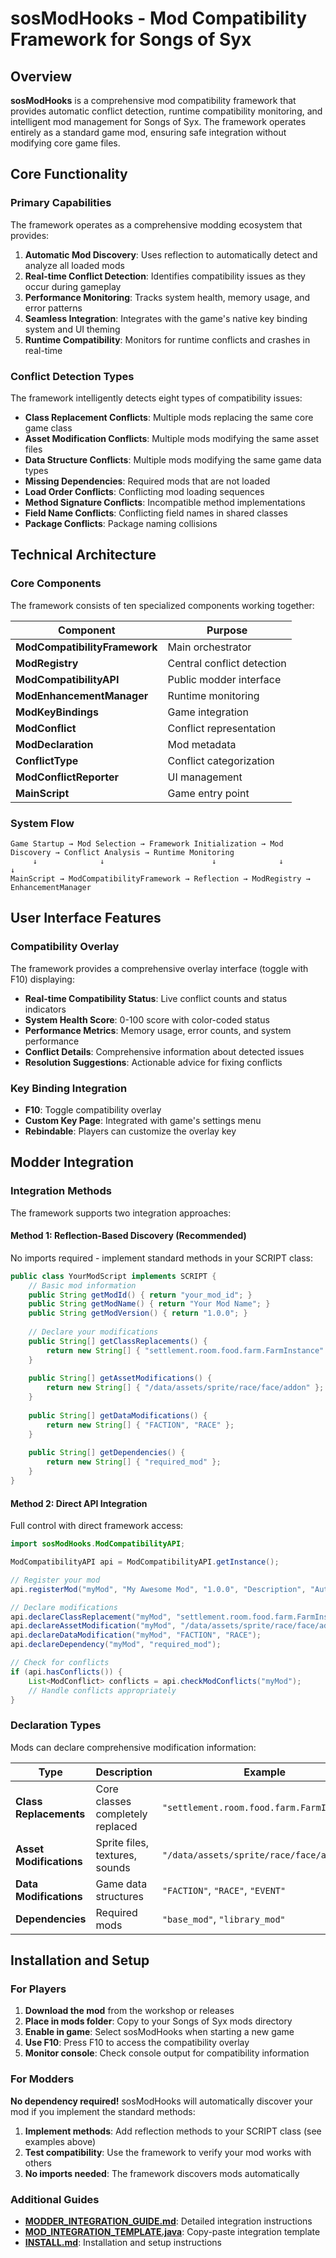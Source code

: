 # sosModHooks - Mod Compatibility Framework for Songs of Syx

## Overview

**sosModHooks** is a comprehensive mod compatibility framework that provides automatic conflict detection, runtime compatibility monitoring, and intelligent mod management for Songs of Syx. The framework operates entirely as a standard game mod, ensuring safe integration without modifying core game files.

## Core Functionality

### Primary Capabilities

The framework operates as a comprehensive modding ecosystem that provides:

1. **Automatic Mod Discovery**: Uses reflection to automatically detect and analyze all loaded mods
2. **Real-time Conflict Detection**: Identifies compatibility issues as they occur during gameplay
3. **Performance Monitoring**: Tracks system health, memory usage, and error patterns
4. **Seamless Integration**: Integrates with the game's native key binding system and UI theming
5. **Runtime Compatibility**: Monitors for runtime conflicts and crashes in real-time

### Conflict Detection Types

The framework intelligently detects eight types of compatibility issues:

- **Class Replacement Conflicts**: Multiple mods replacing the same core game class
- **Asset Modification Conflicts**: Multiple mods modifying the same asset files
- **Data Structure Conflicts**: Multiple mods modifying the same game data types
- **Missing Dependencies**: Required mods that are not loaded
- **Load Order Conflicts**: Conflicting mod loading sequences
- **Method Signature Conflicts**: Incompatible method implementations
- **Field Name Conflicts**: Conflicting field names in shared classes
- **Package Conflicts**: Package naming collisions

## Technical Architecture

### Core Components

The framework consists of ten specialized components working together:

| Component | Purpose
|-----------|---------
| **ModCompatibilityFramework** | Main orchestrator
| **ModRegistry** | Central conflict detection 
| **ModCompatibilityAPI** | Public modder interface
| **ModEnhancementManager** | Runtime monitoring
| **ModKeyBindings** | Game integration
| **ModConflict** | Conflict representation
| **ModDeclaration** | Mod metadata
| **ConflictType** | Conflict categorization
| **ModConflictReporter** | UI management
| **MainScript** | Game entry point

### System Flow

```
Game Startup → Mod Selection → Framework Initialization → Mod Discovery → Conflict Analysis → Runtime Monitoring
     ↓              ↓                        ↓              ↓                ↓
MainScript → ModCompatibilityFramework → Reflection → ModRegistry → EnhancementManager
```

## User Interface Features

### Compatibility Overlay

The framework provides a comprehensive overlay interface (toggle with F10) displaying:

- **Real-time Compatibility Status**: Live conflict counts and status indicators
- **System Health Score**: 0-100 score with color-coded status
- **Performance Metrics**: Memory usage, error counts, and system performance
- **Conflict Details**: Comprehensive information about detected issues
- **Resolution Suggestions**: Actionable advice for fixing conflicts

### Key Binding Integration

- **F10**: Toggle compatibility overlay
- **Custom Key Page**: Integrated with game's settings menu
- **Rebindable**: Players can customize the overlay key

## Modder Integration

### Integration Methods

The framework supports two integration approaches:

#### Method 1: Reflection-Based Discovery (Recommended)

No imports required - implement standard methods in your SCRIPT class:

```java
public class YourModScript implements SCRIPT {
    // Basic mod information
    public String getModId() { return "your_mod_id"; }
    public String getModName() { return "Your Mod Name"; }
    public String getModVersion() { return "1.0.0"; }
    
    // Declare your modifications
    public String[] getClassReplacements() {
        return new String[] { "settlement.room.food.farm.FarmInstance" };
    }
    
    public String[] getAssetModifications() {
        return new String[] { "/data/assets/sprite/race/face/addon" };
    }
    
    public String[] getDataModifications() {
        return new String[] { "FACTION", "RACE" };
    }
    
    public String[] getDependencies() {
        return new String[] { "required_mod" };
    }
}
```

#### Method 2: Direct API Integration

Full control with direct framework access:

```java
import sosModHooks.ModCompatibilityAPI;

ModCompatibilityAPI api = ModCompatibilityAPI.getInstance();

// Register your mod
api.registerMod("myMod", "My Awesome Mod", "1.0.0", "Description", "Author");

// Declare modifications
api.declareClassReplacement("myMod", "settlement.room.food.farm.FarmInstance");
api.declareAssetModification("myMod", "/data/assets/sprite/race/face/addon");
api.declareDataModification("myMod", "FACTION", "RACE");
api.declareDependency("myMod", "required_mod");

// Check for conflicts
if (api.hasConflicts()) {
    List<ModConflict> conflicts = api.checkModConflicts("myMod");
    // Handle conflicts appropriately
}
```

### Declaration Types

Mods can declare comprehensive modification information:

| Type | Description | Example |
|------|-------------|---------|
| **Class Replacements** | Core classes completely replaced | `"settlement.room.food.farm.FarmInstance"` |
| **Asset Modifications** | Sprite files, textures, sounds | `"/data/assets/sprite/race/face/addon"` |
| **Data Modifications** | Game data structures | `"FACTION"`, `"RACE"`, `"EVENT"` |
| **Dependencies** | Required mods | `"base_mod"`, `"library_mod"` |

## Installation and Setup

### For Players

1. **Download the mod** from the workshop or releases
2. **Place in mods folder**: Copy to your Songs of Syx mods directory
3. **Enable in game**: Select sosModHooks when starting a new game
4. **Use F10**: Press F10 to access the compatibility overlay
5. **Monitor console**: Check console output for compatibility information

### For Modders

**No dependency required!** sosModHooks will automatically discover your mod if you implement the standard methods:

1. **Implement methods**: Add reflection methods to your SCRIPT class (see examples above)
2. **Test compatibility**: Use the framework to verify your mod works with others
3. **No imports needed**: The framework discovers mods automatically

### Additional Guides

- **[MODDER_INTEGRATION_GUIDE.md](MODDER_INTEGRATION_GUIDE.md)**: Detailed integration instructions
- **[MOD_INTEGRATION_TEMPLATE.java](MOD_INTEGRATION_TEMPLATE.java)**: Copy-paste integration template
- **[INSTALL.md](INSTALL.md)**: Installation and setup instructions
